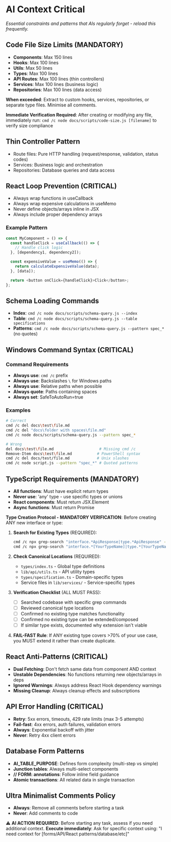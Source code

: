 # AI Context Critical

_Essential constraints and patterns that AIs regularly forget - reload this frequently._

<!-- AI_QUICK_REF
Overview: Critical constraints for AI coding tasks
Key Rules: Code file size limits, React loop prevention, Schema commands, Context requests
Avoid: Exceeding file size limits, React infinite loops, Missing context
-->

## Code File Size Limits (MANDATORY)

- **Components**: Max 150 lines
- **Hooks**: Max 100 lines
- **Utils**: Max 50 lines
- **Types**: Max 100 lines
- **API Routes**: Max 100 lines (thin controllers)
- **Services**: Max 100 lines (business logic)
- **Repositories**: Max 100 lines (data access)

**When exceeded**: Extract to custom hooks, services, repositories, or separate type files. Minimise all comments.

**Immediate Verification Required**: After creating or modifying any file, immediately run:
`cmd /c node docs/scripts/code-size.js [filename]` to verify size compliance

## Thin Controller Pattern

- Route files: Pure HTTP handling (request/response, validation, status codes)
- Services: Business logic and orchestration
- Repositories: Database queries and data access

## React Loop Prevention (CRITICAL)

- Always wrap functions in useCallback
- Always wrap expensive calculations in useMemo
- Never define objects/arrays inline in JSX
- Always include proper dependency arrays

### Example Pattern

```typescript
const MyComponent = () => {
  const handleClick = useCallback(() => {
    // Handle click logic
  }, [dependency1, dependency2]);

  const expensiveValue = useMemo(() => {
    return calculateExpensiveValue(data);
  }, [data]);

  return <button onClick={handleClick}>Click</button>;
};
```

## Schema Loading Commands

- **Index**: `cmd /c node docs/scripts/schema-query.js --index`
- **Table**: `cmd /c node docs/scripts/schema-query.js --table specifications`
- **Patterns**: `cmd /c node docs/scripts/schema-query.js --pattern spec_*` (no quotes)

## Windows Command Syntax (CRITICAL)

### Command Requirements

- **Always use**: `cmd /c` prefix
- **Always use**: Backslashes `\` for Windows paths
- **Always use**: Relative paths when possible
- **Always quote**: Paths containing spaces
- **Always set**: SafeToAutoRun=true

### Examples

```bash
# Correct
cmd /c del docs\test\file.md
cmd /c del "docs\folder with spaces\file.md"
cmd /c node docs/scripts/schema-query.js --pattern spec_*

# Wrong
del docs\test\file.md                    # Missing cmd /c
Remove-Item docs\test\file.md           # PowerShell syntax
cmd /c del docs/test/file.md            # Unix slashes
cmd /c node script.js --pattern "spec_*" # Quoted patterns
```

## TypeScript Requirements (MANDATORY)

- **All functions**: Must have explicit return types
- **Never use**: 'any' type - use specific types or unions
- **React components**: Must return JSX.Element
- **Async functions**: Must return Promise<Type>

**Type Creation Protocol - MANDATORY VERIFICATION**: Before creating ANY new interface or type:

1. **Search for Existing Types** (REQUIRED):
   ```bash
   cmd /c npx grep-search "interface.*ApiResponse|type.*ApiResponse" --include="*.ts" --include="*.tsx"
   cmd /c npx grep-search "interface.*[YourTypeName]|type.*[YourTypeName]" --include="*.ts" --include="*.tsx"
   ```

2. **Check Canonical Locations** (REQUIRED):
   - `types/index.ts` - Global type definitions
   - `lib/api/utils.ts` - API utility types  
   - `types/specification.ts` - Domain-specific types
   - Service files in `lib/services/` - Service-specific types

3. **Verification Checklist** (ALL MUST PASS):
   - [ ] Searched codebase with specific grep commands
   - [ ] Reviewed canonical type locations  
   - [ ] Confirmed no existing type matches functionality
   - [ ] Confirmed no existing type can be extended/composed
   - [ ] If similar type exists, documented why extension isn't viable

4. **FAIL-FAST Rule**: If ANY existing type covers >70% of your use case, you MUST extend it rather than create duplicate.

## React Anti-Patterns (CRITICAL)

- **Dual Fetching**: Don't fetch same data from component AND context
- **Unstable Dependencies**: No functions returning new objects/arrays in deps
- **Ignored Warnings**: Always address React Hook dependency warnings
- **Missing Cleanup**: Always cleanup effects and subscriptions

## API Error Handling (CRITICAL)

- **Retry**: 5xx errors, timeouts, 429 rate limits (max 3-5 attempts)
- **Fail-fast**: 4xx errors, auth failures, validation errors
- **Always**: Exponential backoff with jitter
- **Never**: Retry 4xx client errors

## Database Form Patterns

- **AI_TABLE_PURPOSE**: Defines form complexity (multi-step vs simple)
- **Junction tables**: Always multi-select components
- **// FORM: annotations**: Follow inline field guidance
- **Atomic transactions**: All related data in single transaction

## Ultra Minimalist Comments Policy

- **Always**: Remove all comments before starting a task
- **Never**: Add comments to code

⚠️ **AI ACTION REQUIRED**: Before starting any task, assess if you need additional context.
**Execute immediately**: Ask for specific context using: "I need context for [forms/API/React patterns/database/etc]"
